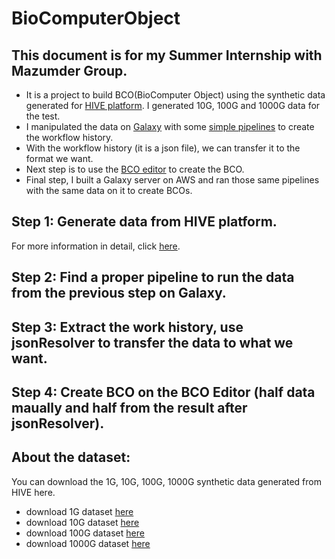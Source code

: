 # BioComputerObject
## This document is for my Summer Internship with Mazumder Group. 
* It is a project to build BCO(BioComputer Object) using the synthetic data generated for [HIVE platform](https://hive.biochemistry.gwu.edu/dna.cgi?cmd=home). I generated 10G, 100G and 1000G data for the test. 
* I manipulated the data on [Galaxy](https://usegalaxy.org) with some [simple pipelines](https://www.melbournebioinformatics.org.au/tutorials/tutorials/variant_calling_galaxy_1/variant_calling_galaxy_1/) to create the workflow history. 
* With the workflow history (it is a json file), we can transfer it to the format we want. 
* Next step is to use the [BCO editor](http://www.biocomputeobject.org/bco_editor/) to create the BCO.
* Final step, I built a Galaxy server on AWS and ran those same pipelines with the same data on it to create BCOs.

## Step 1: Generate data from HIVE platform.
For more information in detail, click [here](https://github.com/haoqianglyu/BioComputeObject/blob/master/readme/Step1_README.md).

## Step 2: Find a proper pipeline to run the data from the previous step on Galaxy.

## Step 3: Extract the work history, use jsonResolver to transfer the data to what we want.

## Step 4: Create BCO on the BCO Editor (half data maually and half from the result after jsonResolver).

## About the dataset:
You can download the 1G, 10G, 100G, 1000G synthetic data generated from HIVE here.
* download 1G dataset [here](https://bco-gwu.s3.amazonaws.com/dataset/1G_data.fastq)
* download 10G dataset [here](https://bco-gwu.s3.amazonaws.com/dataset/10G_data.fastq)
* download 100G dataset [here](https://bco-gwu.s3.amazonaws.com/dataset/100G_data.fastq)
* download 1000G dataset [here](https://bco-gwu.s3.amazonaws.com/dataset/1000G_data.fastq)


